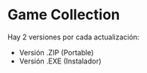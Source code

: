 # Game Collection


Hay 2 versiones por cada actualización:
- Versión .ZIP (Portable)
- Versión .EXE (Instalador)
